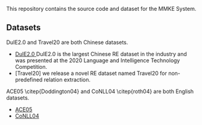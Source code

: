This repository contains the source code and dataset for the MMKE System. 

## Datasets
DuIE2.0 and Travel20 are both Chinese datasets. 
- [DuIE2.0 ](https://github.com/PaddlePaddle/Research/tree/master/KG/DuIE_Baseline) DuIE2.0 is the largest Chinese RE dataset in the industry and was presented at the 2020 Language and Intelligence Technology Competition. 
- [Travel20] we release a novel RE dataset named Travel20 for non-predefined relation extraction.

ACE05 \citep{Doddington04} and CoNLL04 \citep{roth04} are both English datasets.
- [ACE05]()
- [CoNLL04]()
